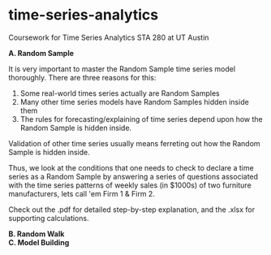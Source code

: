 # time-series-analytics

Coursework for Time Series Analytics STA 280 at UT Austin 

<b>A. Random Sample</b>

It is very important to master the Random Sample time series model thoroughly. There are three reasons for this:

1. Some real-world times series actually are Random Samples
2. Many other time series models have Random Samples hidden inside them
3. The rules for forecasting/explaining of time series depend upon how the Random Sample is hidden inside.

Validation of other time series usually means ferreting out how the Random Sample is hidden inside.

Thus, we look at the conditions that one needs to check to declare a time series as a Random Sample by answering a series of questions associated with the time series patterns of weekly sales (in $1000s) of two furniture manufacturers, lets call 'em Firm 1 & Firm 2.

Check out the .pdf for detailed step-by-step explanation, and the .xlsx for supporting calculations.

<b>B. Random Walk</b>\
<b>C. Model Building</b>
